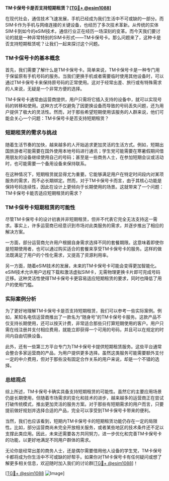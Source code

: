 **TM卡保号卡是否支持短期租赁？[[TG💪+ @esim1088](https://t.me/s/esim1088)]**

在现代社会，通信技术飞速发展，手机已经成为我们生活中不可或缺的一部分。而SIM卡作为手机与网络连接的关键设备，也经历了多次技术革新。从传统的实体SIM卡到如今的eSIM技术，通信行业正在经历一场深刻的变革。而今天我们要讨论的就是一种非常特别的SIM卡形式——TM卡保号卡。那么问题来了，这种卡是否支持短期租赁呢？让我们一起来探讨这个问题。

### TM卡保号卡的基本概念

首先，我们需要了解什么是TM卡保号卡。简单来说，TM卡保号卡是一种专门用于保留原有手机号码的服务。当我们更换手机或者需要临时使用其他设备时，可以通过TM卡保号卡来保持原号码的正常使用。这对于经常出差、旅行或有特殊需求的人来说，无疑是一个非常方便的选择。

TM卡保号卡通常由运营商提供，用户只需将它插入支持的设备中，就可以实现号码的转移和使用。这种方式不仅避免了因更换设备而导致的号码丢失问题，还为用户提供了极大的灵活性。然而，对于那些希望短期使用该服务的人群来说，他们可能会关心一个问题：TM卡保号卡是否支持短期租赁？

### 短期租赁的需求与挑战

随着生活节奏的加快，越来越多的人开始追求更加灵活的生活方式。例如，短期出国旅游者可能需要在国外使用本地号码进行通讯；学生党可能需要在寒暑假期间借用朋友的设备继续使用自己的号码；甚至是一些商务人士，在参加短期会议或活动时，也可能需要一个备用设备来保持联系。

在这种情况下，短期租赁就显得尤为重要。它能够满足用户在特定时间段内对某项服务的需求，而不必长期绑定。然而，对于TM卡保号卡而言，由于其核心功能是保持号码连续性，因此在设计上更倾向于长期使用的场景。这就带来了一个问题：TM卡保号卡能否适应短期租赁的需求？

### TM卡保号卡短期租赁的可能性

尽管TM卡保号卡的设计初衷并非短期租赁，但并不代表它完全无法支持这一需求。事实上，许多运营商已经意识到市场对此类服务的需求，并逐步推出了相应的解决方案。

一方面，部分运营商允许用户根据自身需求选择不同的套餐期限。这意味着即使你是短期使用者，也可以通过购买适合的套餐来享受TM卡保号卡的服务。这样的做法既满足了用户的个性化需求，又提高了资源利用率。

另一方面，随着eSIM技术的发展，未来的TM卡保号卡可能会变得更加智能化。eSIM技术允许用户远程下载和激活虚拟SIM卡，无需物理更换卡片即可完成号码迁移。这种灵活性使得TM卡保号卡更容易适应短期租赁的要求，同时也降低了用户的使用门槛。

### 实际案例分析

为了更好地理解TM卡保号卡是否支持短期租赁，我们可以参考一些实际案例。例如，某知名电信运营商推出了一款名为“随身号”的TM卡保号卡服务。这款产品不仅支持长期使用，还可以按天计费，非常适合那些只打算短期使用的客户。用户只需在线注册并支付相应费用，就能立即获得一个可用的号码，并且可以在规定的时间内自由切换设备。

此外，还有一些第三方平台专门为TM卡保号卡提供短期租赁服务。这些平台通常会整合多家运营商的产品，为用户提供更多选择。虽然这类服务可能需要额外支付一定的中介费用，但对于那些没有固定合作关系的用户来说，却是一个不错的选择。

### 总结观点

综上所述，TM卡保号卡确实具备支持短期租赁的可能性。虽然它的主要应用场景仍是长期使用，但随着市场需求的变化和技术的进步，越来越多的运营商正在尝试打破传统模式，推出更加灵活的服务方案。对于那些有短期需求的用户而言，只要提前做好规划并选择合适的产品，完全可以享受到TM卡保号卡带来的便利。

当然，我们也应该看到，短期内TM卡保号卡的短期租赁功能仍存在一定的局限性。比如，部分运营商尚未完全开放相关服务，或者某些地区的技术条件还不足以支撑此类应用。因此，未来还需要各方共同努力，进一步优化和完善TM卡保号卡的功能，以更好地满足不同用户群体的需求。

无论你是经常出差的商务人士，还是偶尔需要借用他人设备的学生党，TM卡保号卡都将成为你生活中不可或缺的好帮手。如果你对TM卡保号卡有任何疑问或想了解更多相关信息，欢迎随时加入我们的讨论群[[TG💪+ @esim1088](https://t.me/s/esim1088)]！

[[TG💪+ @esim1088](https://t.me/s/esim1088) ![Image](https://i.postimg.cc/4NQfJmqS/Snipaste-2025-05-13-00-14-12.png)]